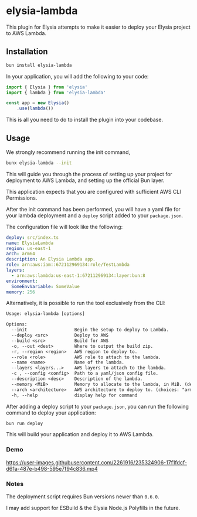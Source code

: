 # elysia-lambda

This plugin for Elysia attempts to make it easier to deploy your Elysia project to AWS Lambda.

## Installation

```bash
bun install elysia-lambda
```

In your application, you will add the following to your code:

```typescript
import { Elysia } from 'elysia'
import { lambda } from 'elysia-lambda'

const app = new Elysia()
    .use(lambda())
```

This is all you need to do to install the plugin into your codebase.

## Usage

We strongly recommend running the init command,

```bash
bunx elysia-lambda --init
```

This will guide you through the process of setting up your project for deployment to AWS Lambda, and setting up the official Bun layer.

This application expects that you are configured with sufficient AWS CLI Permissions.

After the init command has been performed, you will have a yaml file for your lambda deployment and a `deploy` script added to your `package.json`.


The configuration file will look like the following:

```yaml
deploy: src/index.ts
name: ElysiaLambda
region: us-east-1
arch: arm64
description: An Elysia Lambda app.
role: arn:aws:iam::672112969134:role/TestLambda
layers:
  - arn:aws:lambda:us-east-1:672112969134:layer:bun:8
environment: 
  SomeEnvVariable: SomeValue
memory: 256
```

Alternatively, it is possible to run the tool exclusively from the CLI:

```txt
Usage: elysia-lambda [options]

Options:
  --init                  Begin the setup to deploy to Lambda.
  --deploy <src>          Deploy to AWS
  --build <src>           Build for AWS
  -o, --out <dest>        Where to output the build zip.
  -r, --region <region>   AWS region to deploy to.
  --role <role>           AWS role to attach to the lambda.
  --name <name>           Name of the lambda.
  --layers <layers...>    AWS layers to attach to the lambda.
  -c , --config <config>  Path to a yaml/json config file.
  --description <desc>    Description of the lambda.
  --memory <MiB>          Memory to allocate to the lambda, in MiB. (default: "128")
  --arch <architecture>   AWS architecture to deploy to. (choices: "arm64", "x64")
  -h, --help              display help for command
  ```

After adding a deploy script to your `package.json`, you can run the following command to deploy your application:

```bash
bun run deploy
```

This will build your application and deploy it to AWS Lambda.

### Demo

https://user-images.githubusercontent.com/2261916/235324906-17f1fdcf-d61a-487e-b498-595e7f94c836.mp4
 
### Notes 

The deployment script requires Bun versions newer than `0.6.0`.

I may add support for ESBuild & the Elysia Node.js Polyfills in the future.
